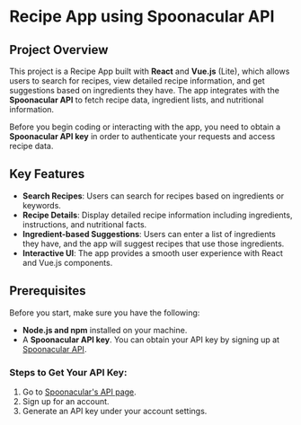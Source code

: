 # Recipe App using Spoonacular API

## Project Overview

This project is a Recipe App built with **React** and **Vue.js** (Lite), which allows users to search for recipes, view detailed recipe information, and get suggestions based on ingredients they have. The app integrates with the **Spoonacular API** to fetch recipe data, ingredient lists, and nutritional information.

Before you begin coding or interacting with the app, you need to obtain a **Spoonacular API key** in order to authenticate your requests and access recipe data.

## Key Features

- **Search Recipes**: Users can search for recipes based on ingredients or keywords.
- **Recipe Details**: Display detailed recipe information including ingredients, instructions, and nutritional facts.
- **Ingredient-based Suggestions**: Users can enter a list of ingredients they have, and the app will suggest recipes that use those ingredients.
- **Interactive UI**: The app provides a smooth user experience with React and Vue.js components.

## Prerequisites

Before you start, make sure you have the following:

- **Node.js and npm** installed on your machine.
- A **Spoonacular API key**. You can obtain your API key by signing up at [Spoonacular API](https://spoonacular.com/food-api).

### Steps to Get Your API Key:

1. Go to [Spoonacular's API page](https://spoonacular.com/food-api).
2. Sign up for an account.
3. Generate an API key under your account settings.
